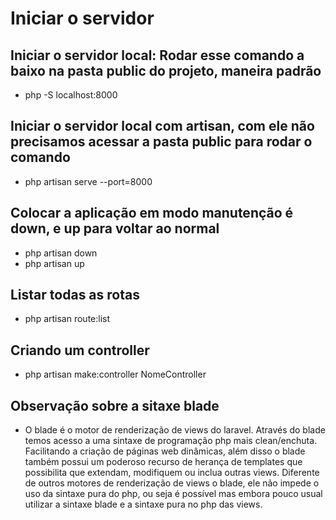 # Iniciar o servidor

## Iniciar o servidor local: Rodar esse comando a baixo na pasta public do projeto, maneira padrão

-   php -S localhost:8000

## Iniciar o servidor local com artisan, com ele não precisamos acessar a pasta public para rodar o comando

-   php artisan serve --port=8000

## Colocar a aplicação em modo manutenção é down, e up para voltar ao normal

-   php artisan down
-   php artisan up

## Listar todas as rotas

-   php artisan route:list

## Criando um controller

-   php artisan make:controller NomeController

## Observação sobre a sitaxe blade

-   O blade é o motor de renderização de views do laravel. Através do blade temos acesso a uma sintaxe de programação php mais clean/enchuta. Facilitando a criação de páginas web dinâmicas, além disso o blade também possui um poderoso recurso de herança de templates que possibilita que extendam, modifiquem ou inclua outras views. Diferente de outros motores de renderização de views o blade, ele não impede o uso da sintaxe pura do php, ou seja é possível mas embora pouco usual utilizar a sintaxe blade e a sintaxe pura no php das views.
